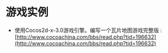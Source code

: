 # 游戏实例
* 使用Cocos2d-x-3.0游戏引擎。编写一个瓦片地图游戏完整版 : [http://www.cocoachina.com/bbs/read.php?tid=196632](http://www.cocoachina.com/bbs/read.php?tid=196632)
